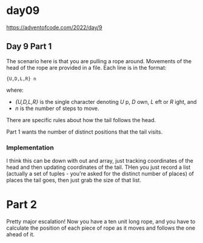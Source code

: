 # day09

<https://adventofcode.com/2022/day/9>

## Day 9 Part 1

The scenario here is that you are pulling a rope around.  Movements of the head of the rope are provided
in a file.  Each line is in the format:

    {U,D,L,R} n

where:

- _{U,D,L,R}_ is the single character denoting    _U_ p, _D_ own, _L_ eft or _R_ ight, and
- _n_ is the number of steps to move.

There are specific rules about how the tail follows the head.

Part 1 wants the number of distinct positions that the tail visits.

### Implementation

I think this can be down with out and array, just tracking coordinates of the head and then updating coordinates of the tail.  THen you just record a list (actually a set of tuples - you're asked for the distinct number of places) of places the tail goes, then just grab the size of that list.

# Part 2

Pretty major escalation!  Now you have a ten unit long rope, and you have to calculate the position of each piece of rope as it moves and follows the one ahead of it.

